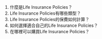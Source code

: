 

1. 什麼是Life Insurance Policies？
2. Life Insurance Policies有哪些類型？
3. Life Insurance Policies的保費如何計算？
4. 如何選擇適合自己的Life Insurance Policies？
5. 在哪裡可以購買Life Insurance Policies？